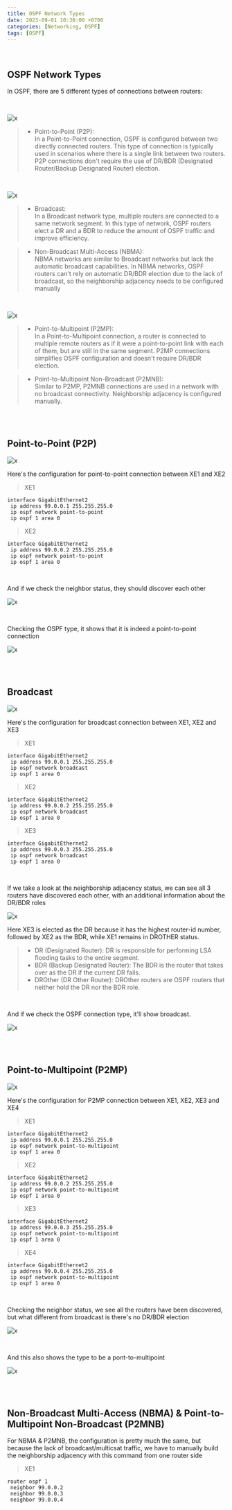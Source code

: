 ```yaml
---
title: OSPF Network Types
date: 2023-09-01 10:30:00 +0700
categories: [Networking, OSPF]
tags: [OSPF]
---
```


<br>

## OSPF Network Types

In OSPF, there are 5 different types of connections between routers:

<br>

![x](/static/2023-09-03-ospf-network/01.png)

> * Point-to-Point (P2P): <br>
In a Point-to-Point connection, OSPF is configured between two directly connected routers. This type of connection is typically used in scenarios where there is a single link between two routers. P2P connections don't require the use of DR/BDR (Designated Router/Backup Designated Router) election.

<br>

![x](/static/2023-09-03-ospf-network/02.png)

> * Broadcast: <br>
In a Broadcast network type, multiple routers are connected to a same network segment. In this type of network, OSPF routers elect a DR and a BDR to reduce the amount of OSPF traffic and improve efficiency.

> * Non-Broadcast Multi-Access (NBMA): <br>
NBMA networks are similar to Broadcast networks but lack the automatic broadcast capabilities. In NBMA networks, OSPF routers can't rely on automatic DR/BDR election due to the lack of broadcast, so the neighborship adjacency needs to be configured manually

<br>

![x](/static/2023-09-03-ospf-network/03.png)

> * Point-to-Multipoint (P2MP): <br> 
In a Point-to-Multipoint connection, a router is connected to multiple remote routers as if it were a point-to-point link with each of them, but are still in the same segment. P2MP connections simplifies OSPF configuration and doesn't require DR/BDR election.

> * Point-to-Multipoint Non-Broadcast (P2MNB): <br> 
Similar to P2MP, P2MNB connections are used in a network with no broadcast connectivity. Neighborship adjacency is configured manually.


<br>
<br>

## Point-to-Point (P2P)

![x](/static/2023-09-03-ospf-network/01.png)

Here's the configuration for point-to-point connection between XE1 and XE2

> XE1

```shell
interface GigabitEthernet2
 ip address 99.0.0.1 255.255.255.0
 ip ospf network point-to-point
 ip ospf 1 area 0
```

> XE2

```shell
interface GigabitEthernet2
 ip address 99.0.0.2 255.255.255.0
 ip ospf network point-to-point
 ip ospf 1 area 0
```

<br>

And if we check the neighbor status, they should discover each other

![x](/static/2023-09-03-ospf-network/04.png)

<br>

Checking the OSPF type, it shows that it is indeed a point-to-point connection

![x](/static/2023-09-03-ospf-network/05.png)


<br>
<br>

## Broadcast

![x](/static/2023-09-03-ospf-network/02.png)

Here's the configuration for broadcast connection between XE1, XE2 and XE3

> XE1

```shell
interface GigabitEthernet2
 ip address 99.0.0.1 255.255.255.0
 ip ospf network broadcast
 ip ospf 1 area 0
```

> XE2

```shell
interface GigabitEthernet2
 ip address 99.0.0.2 255.255.255.0
 ip ospf network broadcast
 ip ospf 1 area 0
```

> XE3

```shell
interface GigabitEthernet2
 ip address 99.0.0.3 255.255.255.0
 ip ospf network broadcast
 ip ospf 1 area 0
```

<br>

If we take a look at the neighborship adjacency status, we can see all 3 routers have discovered each other, with an additional information about the DR/BDR roles

![x](/static/2023-09-03-ospf-network/06.png)

Here XE3 is elected as the DR because it has the highest router-id number, followed by XE2 as the BDR, while XE1 remains in DROTHER status.

> * DR (Designated Router): DR is responsible for performing LSA flooding tasks to the entire segment. <br>
> * BDR (Backup Designated Router): The BDR is the router that takes over as the DR if the current DR fails. <br>
> * DROther (DR Other Router): DROther routers are OSPF routers that neither hold the DR nor the BDR role. <br>

<br>

And if we check the OSPF connection type, it'll show broadcast.

![x](/static/2023-09-03-ospf-network/07.png)

<br>
<br>

## Point-to-Multipoint (P2MP)

![x](/static/2023-09-03-ospf-network/03.png)

Here's the configuration for P2MP connection between XE1, XE2, XE3 and XE4

> XE1

```shell
interface GigabitEthernet2
 ip address 99.0.0.1 255.255.255.0
 ip ospf network point-to-multipoint
 ip ospf 1 area 0
```

> XE2

```shell
interface GigabitEthernet2
 ip address 99.0.0.2 255.255.255.0
 ip ospf network point-to-multipoint
 ip ospf 1 area 0
```

> XE3

```shell
interface GigabitEthernet2
 ip address 99.0.0.3 255.255.255.0
 ip ospf network point-to-multipoint
 ip ospf 1 area 0
```

> XE4

```shell
interface GigabitEthernet2
 ip address 99.0.0.4 255.255.255.0
 ip ospf network point-to-multipoint
 ip ospf 1 area 0
```

<br>

Checking the neighbor status, we see all the routers have been discovered, but what different from broadcast is there's no DR/BDR election

![x](/static/2023-09-03-ospf-network/08.png)

<br>

And this also shows the type to be a pont-to-multipoint

![x](/static/2023-09-03-ospf-network/09.png)

<br>
<br>

## Non-Broadcast Multi-Access (NBMA) & Point-to-Multipoint Non-Broadcast (P2MNB)

For NBMA & P2MNB, the configuration is pretty much the same, but because the lack of broadcast/multicsat traffic, we have to manually build the neighborship adjacency with this command from one router side

> XE1

```shell
router ospf 1
 neighbor 99.0.0.2
 neighbor 99.0.0.3 
 neighbor 99.0.0.4 
```

<br>
